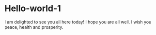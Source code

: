 # Hello-world-1
I am delighted to see you all here today! I hope you are all well. I wish you peace, health and prosperity.
